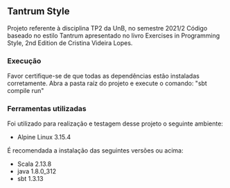 ## Tantrum Style

Projeto referente à disciplina TP2 da UnB, no semestre 2021/2
Código baseado no estilo Tantrum apresentado no livro Exercises in Programming Style, 2nd Edition de Cristina Videira Lopes.

### Execução
Favor certifique-se de que todas as dependências estão instaladas corretamente. Abra a pasta raíz do projeto e execute o comando: "sbt compile run"

### Ferramentas utilizadas

Foi utilizado para realização e testagem desse projeto o seguinte ambiente:
* Alpine Linux 3.15.4

É recomendada a instalação das seguintes versões ou acima:
* Scala 2.13.8
* java 1.8.0_312
* sbt 1.3.13